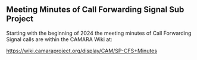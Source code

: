 ## Meeting Minutes of Call Forwarding Signal Sub Project

Starting with the beginning of 2024 the meeting minutes of Call Forwarding Signal calls are within the CAMARA Wiki at:

https://wiki.camaraproject.org/display/CAM/SP-CFS+Minutes
